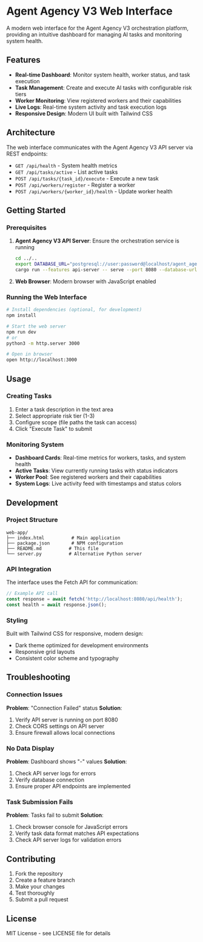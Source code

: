 # Agent Agency V3 Web Interface

A modern web interface for the Agent Agency V3 orchestration platform, providing an intuitive dashboard for managing AI tasks and monitoring system health.

## Features

- **Real-time Dashboard**: Monitor system health, worker status, and task execution
- **Task Management**: Create and execute AI tasks with configurable risk tiers
- **Worker Monitoring**: View registered workers and their capabilities
- **Live Logs**: Real-time system activity and task execution logs
- **Responsive Design**: Modern UI built with Tailwind CSS

## Architecture

The web interface communicates with the Agent Agency V3 API server via REST endpoints:

- `GET /api/health` - System health metrics
- `GET /api/tasks/active` - List active tasks
- `POST /api/tasks/{task_id}/execute` - Execute a new task
- `POST /api/workers/register` - Register a worker
- `POST /api/workers/{worker_id}/health` - Update worker health

## Getting Started

### Prerequisites

1. **Agent Agency V3 API Server**: Ensure the orchestration service is running
   ```bash
   cd ../..
   export DATABASE_URL="postgresql://user:password@localhost/agent_agency"
   cargo run --features api-server -- serve --port 8080 --database-url $DATABASE_URL
   ```

2. **Web Browser**: Modern browser with JavaScript enabled

### Running the Web Interface

```bash
# Install dependencies (optional, for development)
npm install

# Start the web server
npm run dev
# or
python3 -m http.server 3000

# Open in browser
open http://localhost:3000
```

## Usage

### Creating Tasks

1. Enter a task description in the text area
2. Select appropriate risk tier (1-3)
3. Configure scope (file paths the task can access)
4. Click "Execute Task" to submit

### Monitoring System

- **Dashboard Cards**: Real-time metrics for workers, tasks, and system health
- **Active Tasks**: View currently running tasks with status indicators
- **Worker Pool**: See registered workers and their capabilities
- **System Logs**: Live activity feed with timestamps and status colors

## Development

### Project Structure

```
web-app/
├── index.html          # Main application
├── package.json        # NPM configuration
├── README.md          # This file
└── server.py          # Alternative Python server
```

### API Integration

The interface uses the Fetch API for communication:

```javascript
// Example API call
const response = await fetch('http://localhost:8080/api/health');
const health = await response.json();
```

### Styling

Built with Tailwind CSS for responsive, modern design:
- Dark theme optimized for development environments
- Responsive grid layouts
- Consistent color scheme and typography

## Troubleshooting

### Connection Issues

**Problem**: "Connection Failed" status
**Solution**:
1. Verify API server is running on port 8080
2. Check CORS settings on API server
3. Ensure firewall allows local connections

### No Data Display

**Problem**: Dashboard shows "-" values
**Solution**:
1. Check API server logs for errors
2. Verify database connection
3. Ensure proper API endpoints are implemented

### Task Submission Fails

**Problem**: Tasks fail to submit
**Solution**:
1. Check browser console for JavaScript errors
2. Verify task data format matches API expectations
3. Check API server logs for validation errors

## Contributing

1. Fork the repository
2. Create a feature branch
3. Make your changes
4. Test thoroughly
5. Submit a pull request

## License

MIT License - see LICENSE file for details
